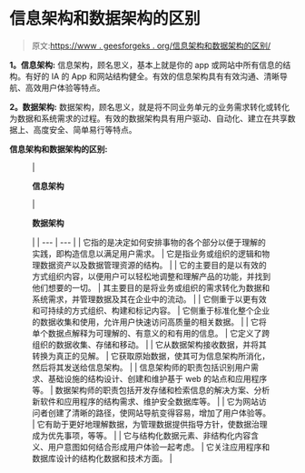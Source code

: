 # 信息架构和数据架构的区别

> 原文:[https://www . geesforgeks . org/信息架构和数据架构的区别/](https://www.geeksforgeeks.org/difference-between-information-architecture-and-data-architecture/)

**1。信息架构:**
信息架构，顾名思义，基本上就是你的 app 或网站中所有信息的结构。有好的 IA 的 App 和网站结构健全。有效的信息架构具有有效沟通、清晰导航、高效用户体验等特点。

**2。数据架构:**
数据架构，顾名思义，就是将不同业务单元的业务需求转化或转化为数据和系统需求的过程。有效的数据架构具有用户驱动、自动化、建立在共享数据上、高度安全、简单易行等特点。

**信息架构和数据架构的区别:**

<figure class="table">

| 

**信息架构**

 | 

**数据架构**

 |
| --- | --- |
| 它指的是决定如何安排事物的各个部分以便于理解的实践，即构造信息以满足用户需求。 | 它是指业务或组织的逻辑和物理数据资产以及数据管理资源的结构。 |
| 它的主要目的是以有效的方式组织内容，以便用户可以轻松地调整和理解产品的功能，并找到他们想要的一切。 | 其主要目的是将业务或组织的需求转化为数据和系统需求，并管理数据及其在企业中的流动。 |
| 它侧重于以更有效和可持续的方式组织、构建和标记内容。 | 它侧重于标准化整个企业的数据收集和使用，允许用户快速访问高质量的相关数据。 |
| 它将单个数据点解释为可理解的、有意义的和有用的信息。 | 它定义了跨组织的数据收集、存储和移动。 |
| 它从数据架构接收数据，并将其转换为真正的见解。 | 它获取原始数据，使其可为信息架构所消化，然后将其发送给信息架构。 |
| 信息架构师的职责包括识别用户需求、基础设施的结构设计、创建和维护基于 web 的站点和应用程序等。 | 数据架构师的职责包括开发存储和检索信息的解决方案、分析新软件和应用程序的结构需求、维护安全数据库等。 |
| 它为网站访问者创建了清晰的路径，使网站导航变得容易，增加了用户体验等。 | 它有助于更好地理解数据，为管理数据提供指导方针，使数据治理成为优先事项，等等。 |
| 它与结构化数据元素、非结构化内容含义、用户意图如何结合形成用户体验一起考虑。 | 它关注应用程序和数据库设计的结构化数据和技术方面。 |

</figure>